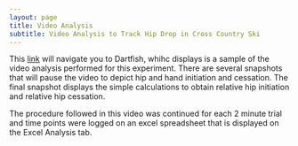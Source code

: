 ```yaml
---
layout: page
title: Video Analysis 
subtitle: Video Analysis to Track Hip Drop in Cross Country Ski
---
```


This [link](https://dartfi.sh/KUs4iGwVdFi) will navigate you to Dartfish, whihc displays is a sample of the video analysis performed for this experiment. There are several snapshots that will pause the video to depict hip and hand initiation and cessation. The final snapshot displays the simple calculations to obtain relative hip initiation and relative hip cessation. 

The procedure followed in this video was continued for each 2 minute trial and time points were logged on an excel spreadsheet that is displayed on the Excel Analysis tab. 
